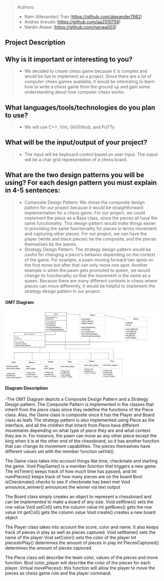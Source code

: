

 
 > Authors: 
 >* Nam (Alexander) Tran (https://github.com/alexander7862)
 >* Andres Arevalo (https://github.com/aa2510759)
 >* Nardin Anwar (https://github.com/nanwa003)
 


## Project Description

 ## Why is it important or interesting to you?
 > * We decided to create chess game because it is complex and would be fun to implement as a project. Since there are a lot of computer chess games available, it would be interesting to learn how to write a chess game from the ground up and gain some understanding about how computer chess works.
 ## What languages/tools/technologies do you plan to use? 
 >   * We will use C++, Vim, Git/Github, and PuTTy
 ## What will be the input/output of your project? 
 > * The input will be keyboard control based on user input. The ouput will be a char grid representation of a chess board.
## What are the two design patterns you will be using? For each design pattern you must explain in 4-5 sentences:
>* Composite Design Pattern:
We chose the composite design pattern for our project because it would be straightforward implementation for a chess game. For our project, we could implement the piece as a Base class, since the pieces all have the same functionality. This design pattern would make things easier in proviiding the same functionality for pieces in terms movement and capturing other pieces. For our project, we can have the player (white and black pieces) be the composite, and the pieces themselves be the leaves.
 > * Strategy Design Pattern:
The strategy design pattern would be useful for changing a piece's behavior depending on the context of the game. For example, a pawn moving forward two spots on the first move but after that can only move one spot. Another example is when the pawn gets promoted to queen, we would change its functionality so that the movement is the same as a queen. Because there are many different contexts in chess where pieces can move differently, it would be helpful to implement the strategy design pattern in our project. 


#### OMT Diagram

![](Final%20Proj%20OMT.jpg)

#### Diagram Description
-The OMT Diagram depicts a Composite Design Pattern and a Strategy Design pattern. The Composite Pattern is implemented in the classes that inherit from the piece class since they redefine the functions of the Piece class. Also, the Game class is composite since it has the Player and Board class as leafs The strategy pattern is also implemented using Piece as the interface, and all the children that inherit from Piece have different movements depending on what type of piece they are and what context they are in. For instance, the pawn can move as any other piece except the king when it is at the other end of the chessboard, so it has another function that can change its movement capabilities. The pieces themselves have different values set with the member function setVal(). 

The Game class takes into account things like time, checkmate and starting the game.
Void PlayGame() is a member function that triggers a new game. 
The intTimer() keeps track of how much time has passed, and Int numPieces() keeps track of how many pieces are on the board
Bool isCheckmate() checks to see if checkmate has been met
Void announce_winner() announces the winner via text output

The Board class simply creates an object to represent a chessboard and can be implemented to make a board of any size.
Void setRows() sets the row value
Void setCol() sets the column value
Int getRows() gets the row value
Int getCol() gets the column value
Void create() creates a new board object

The Player class takes into account the score, color and name. It also keeps track of pieces in play as well as pieces captured.
Void setName() sets the name of the player
Void setColor() sets the color of the player
Int piecesInPlay() determines the amount of pieces in play
Int PiecesCaptured() determines the amount of pieces captured

The Piece class will describe the team color, values of the pieces and move function.
Bool color_player will describe the color of the pieces for each player.
Virtual movePieces(): this function will allow the player to move the pieces as chess game rule and the player command. 




